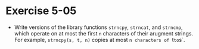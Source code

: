 # Exercise 5-05

- Write versions of the library functions `strncpy`, `strncat`, and `strncmp`,
which operate on at most the first `n` characters of their arugment strings.
For example, `strncpy(s, t, n)` copies at most `n characters of `t` to `s`.
